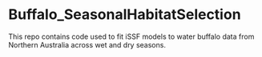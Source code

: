# Buffalo_SeasonalHabitatSelection
This repo contains code used to fit iSSF models to water buffalo data from Northern Australia across wet and dry seasons.
